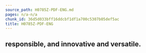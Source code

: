 ```yaml
---
source_path: H0785Z-PDF-ENG.md
pages: n/a-n/a
chunk_id: 36d5d033bff16ddcbf1df1a700c5307b05def5ac
title: H0785Z-PDF-ENG
---
```

## responsible, and innovative and versatile.
